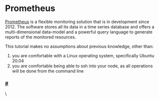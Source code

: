 # Prometheus

[Prometheus](https://www.prometheus.io/) is a flexible monitoring solution that is in development since 2012. The software stores all its data in a time series database and offers a multi-dimensional data-model and a powerful query language to generate reports of the monitored resources.

This tutorial makes no assumptions about previous knowledge, other than:

1. you are comfortable with a Linux operating system, specifically Ubuntu 20.04
2. you are comfortable being able to ssh into your node, as all operations will be done from the command line

### [#](https://docs.scrt.network/node-guides/monitoring-manual-install.html#preparing-your-environment) <a href="#preparing-your-environment" id="preparing-your-environment"></a>

\
